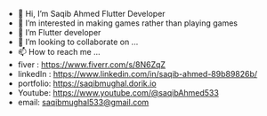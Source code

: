 - 👋 Hi, I’m Saqib Ahmed Flutter Developer
- 👀 I’m interested in making games rather than playing games
- 🌱 I’m Flutter developer
- 💞️ I’m looking to collaborate on ...
- 📫 How to reach me ...
- fiver    : https://www.fiverr.com/s/8N6ZqZ
- linkedIn : https://www.linkedin.com/in/saqib-ahmed-89b89826b/
- portfolio: https://saqibmughal.dorik.io
- Youtube: https://www.youtube.com/@saqibAhmed533
- email: saqibmughal533@gmail.com

<!---
mughaltechlab/mughaltechlab is a ✨ special ✨ repository because its `README.md` (this file) appears on your GitHub profile.
You can click the Preview link to take a look at your changes.
--->
